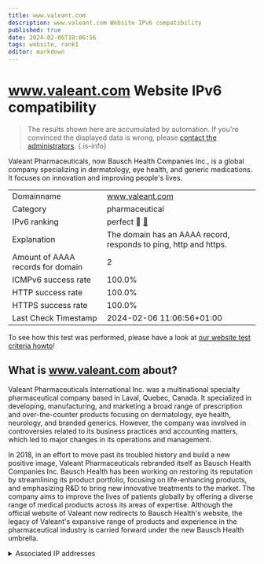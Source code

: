 ```yaml
---
title: www.valeant.com
description: www.valeant.com Website IPv6 compatibility
published: true
date: 2024-02-06T10:06:56
tags: website, rank1
editor: markdown
---
```


# www.valeant.com Website IPv6 compatibility

> The results shown here are accumulated by automation. If you're convinced the displayed data is wrong, please [contact the administrators](/howto/chat). 
{.is-info}

Valeant Pharmaceuticals, now Bausch Health Companies Inc., is a global company specializing in dermatology, eye health, and generic medications. It focuses on innovation and improving people's lives.


|   |   |
| - | - |
| Domainname | www.valeant.com
| Category | pharmaceutical |
| IPv6 ranking | perfect :1st_place_medal: [🔗](/howto/ranking) |
| Explanation | The domain has an AAAA record, responds to ping, http and https. |
| Amount of AAAA records for domain | 2 |
| ICMPv6 success rate | 100.0%|
| HTTP success rate | 100.0% |
| HTTPS success rate | 100.0% |
| Last Check Timestamp | 2024-02-06 11:06:56+01:00 |

To see how this test was performed, please have a look at [our website test criteria howto](/howto/testcriteria/website)!


## What is www.valeant.com about?
Valeant Pharmaceuticals International Inc. was a multinational specialty pharmaceutical company based in Laval, Quebec, Canada. It specialized in developing, manufacturing, and marketing a broad range of prescription and over-the-counter products focusing on dermatology, eye health, neurology, and branded generics. However, the company was involved in controversies related to its business practices and accounting matters, which led to major changes in its operations and management.

In 2018, in an effort to move past its troubled history and build a new positive image, Valeant Pharmaceuticals rebranded itself as Bausch Health Companies Inc. Bausch Health has been working on restoring its reputation by streamlining its product portfolio, focusing on life-enhancing products, and emphasizing R&D to bring new innovative treatments to the market. The company aims to improve the lives of patients globally by offering a diverse range of medical products across its areas of expertise. Although the official website of Valeant now redirects to Bausch Health's website, the legacy of Valeant's expansive range of products and experience in the pharmaceutical industry is carried forward under the new Bausch Health umbrella.



<details>
<summary>Associated IP addresses</summary>

2606:4700:4400::6812:28f3

2606:4700:4400::ac40:930d

</details>
